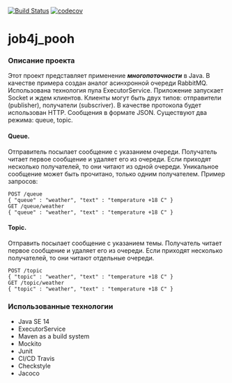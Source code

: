 [![Build Status](https://travis-ci.org/dmitriyermoshin19/job4j_pooh.svg?branch=main)](https://travis-ci.org/dmitriyermoshin19/job4j_pooh)
[![codecov](https://codecov.io/gh/dmitriyermoshin19/job4j_pooh/branch/main/graph/badge.svg)](https://codecov.io/gh/dmitriyermoshin19/job4j_pooh)
# job4j_pooh
### Описание проекта
Этот проект представляет применение ***многопоточности*** в Java. В качестве примера создан аналог асинхронной очереди RabbitMQ. Использована технология пула ExecutorService. Приложение запускает Socket и ждем клиентов.
Клиенты могут быть двух типов: отправители (publisher), получатели (subscriver).
В качестве протокола будет использован HTTP. Сообщения в формате JSON.
Существуют два режима: queue, topic.
#### Queue.
Отправитель посылает сообщение с указанием очереди.
Получатель читает первое сообщение и удаляет его из очереди.
Если приходят несколько получателей, то они читают из одной очереди.
Уникальное сообщение может быть прочитано, только одним получателем.
 Пример запросов:
```
POST /queue
{ "queue" : "weather", "text" : "temperature +18 C" }
GET /queue/weather
{ "queue" : "weather", "text" : "temperature +18 C" }
```
#### Topic.
Отправить посылает сообщение с указанием темы.
Получатель читает первое сообщение и удаляет его из очереди.
Если приходят несколько получателей, то они читают отдельные очереди.
```
POST /topic
{ "topic" : "weather", "text" : "temperature +18 C" }
GET /topic/weather
{ "topic" : "weather", "text" : "temperature +18 C" }
```
### Использованные технологии
- Java SE 14
- ExecutorService
- Maven as a build system
- Mockito
- Junit
- CI/CD Travis
- Checkstyle
- Jacoco